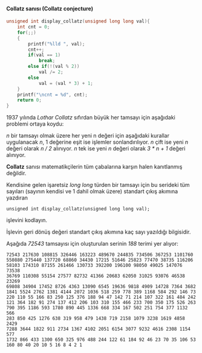 #### Collatz sanısı (Collatz conjecture)
```C
unsigned int display_collatz(unsigned long long val){
    int cnt = 0;
    for(;;)
    {
        printf("%lld ", val);
        cnt++;
        if(val == 1)
            break;
        else if(!(val % 2))
            val /= 2;
        else
            val = (val * 3) + 1;
    }
    printf("\ncnt = %d", cnt);
    return 0;
}
```
1937 yılında *Lothar Collatz*  sıfırdan büyük her tamsayı için aşağıdaki problemi ortaya koydu:

*n* bir tamsayı olmak üzere her yeni n değeri için aşağıdaki kurallar uygulanacak
*n*,  1 değerine eşit ise işlemler sonlandırılıyor.
*n* çift ise yeni *n* değeri olarak *n / 2* alınıyor.
*n* tek ise yeni *n* değeri olarak *3 * n + 1* değeri alınıyor.

__Collatz__ sanısı matematikçilerin tüm çabalarına karşın halen kanıtlanmış değildir.

Kendisine gelen işaretsiz _long long_ türden bir tamsayı için bu serideki tüm sayıları (sayının kendisi ve 1 dahil olmak üzere) standart çıkış akımına yazdıran

```
unsigned int display_collatz(unsigned long long val);
```
işlevini kodlayın.

İşlevin geri dönüş değeri standart çıkış akımına kaç sayı yazıldığı bilgisidir.

Aşağıda _72543_ tamsayısı için oluşturulan serinin _188_ terimi yer alıyor:

```
72543 217630 108815 326446 163223 489670 244835 734506 367253 1101760 
550880 275440 137720 68860 34430 17215 51646 25823 77470 38735 116206 
58103 174310 87155 261466 130733 392200 196100 98050 49025 147076 73538 
36769 110308 55154 27577 82732 41366 20683 62050 31025 93076 46538 23269 
69808 34904 17452 8726 4363 13090 6545 19636 9818 4909 14728 7364 3682 
1841 5524 2762 1381 4144 2072 1036 518 259 778 389 1168 584 292 146 73 
220 110 55 166 83 250 125 376 188 94 47 142 71 214 107 322 161 484 242 
121 364 182 91 274 137 412 206 103 310 155 466 233 700 350 175 526 263 
790 395 1186 593 1780 890 445 1336 668 334 167 502 251 754 377 1132 566 
283 850 425 1276 638 319 958 479 1438 719 2158 1079 3238 1619 4858 2429 
7288 3644 1822 911 2734 1367 4102 2051 6154 3077 9232 4616 2308 1154 577 
1732 866 433 1300 650 325 976 488 244 122 61 184 92 46 23 70 35 106 53 
160 80 40 20 10 5 16 8 4 2 1
```
